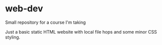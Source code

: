 # web-dev
Small repository for a course I'm taking

Just a basic static HTML website with local file hops and some minor CSS styling. 
